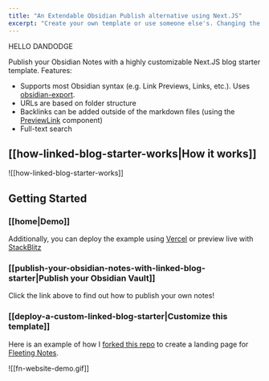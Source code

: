 ```yaml
---
title: "An Extendable Obsidian Publish alternative using Next.JS"
excerpt: "Create your own template or use someone else's. Changing the template is a matter of updating one line"
---
```


HELLO DANDODGE

Publish your Obsidian Notes with a highly customizable Next.JS blog starter template. Features:
- Supports most Obsidian syntax (e.g. Link Previews,  Links, etc.). Uses [obsidian-export](https://github.com/zoni/obsidian-export).
- URLs are based on folder structure
- Backlinks can be added outside of the markdown files (using the [PreviewLink](https://github.com/matthewwong525/linked-blog-starter/blob/main/components/misc/preview-link.tsx) component)
- Full-text search

## [[how-linked-blog-starter-works|How it works]]
![[how-linked-blog-starter-works]]

## Getting Started
### [[home|Demo]]
Additionally, you can deploy the example using [Vercel](https://vercel.com/new/git/external?repository-url=https://github.com/matthewwong525/linked-blog-starter&project-name=linked-blog-starter&repository-name=linked-blog-starter) or preview live with [StackBlitz](https://stackblitz.com/github/matthewwong525/linked-blog-starter)

### [[publish-your-obsidian-notes-with-linked-blog-starter|Publish your Obsidian Vault]]
Click the link above to find out how to publish your own notes!

### [[deploy-a-custom-linked-blog-starter|Customize this template]]
Here is an example of how I [forked this repo](https://github.com/fleetingnotes/fleeting-notes-website) to create a landing page for [Fleeting Notes](https://www.fleetingnotes.app/).

![[fn-website-demo.gif]]


